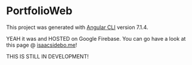 # PortfolioWeb

This project was generated with [Angular CLI](https://github.com/angular/angular-cli) version 7.1.4.  

YEAH it was and HOSTED on Google Firebase. You can go have a look at this page @ [isaacsidebo.me](http://isaacsidebo.me)!

THIS IS STILL IN DEVELOPMENT!
